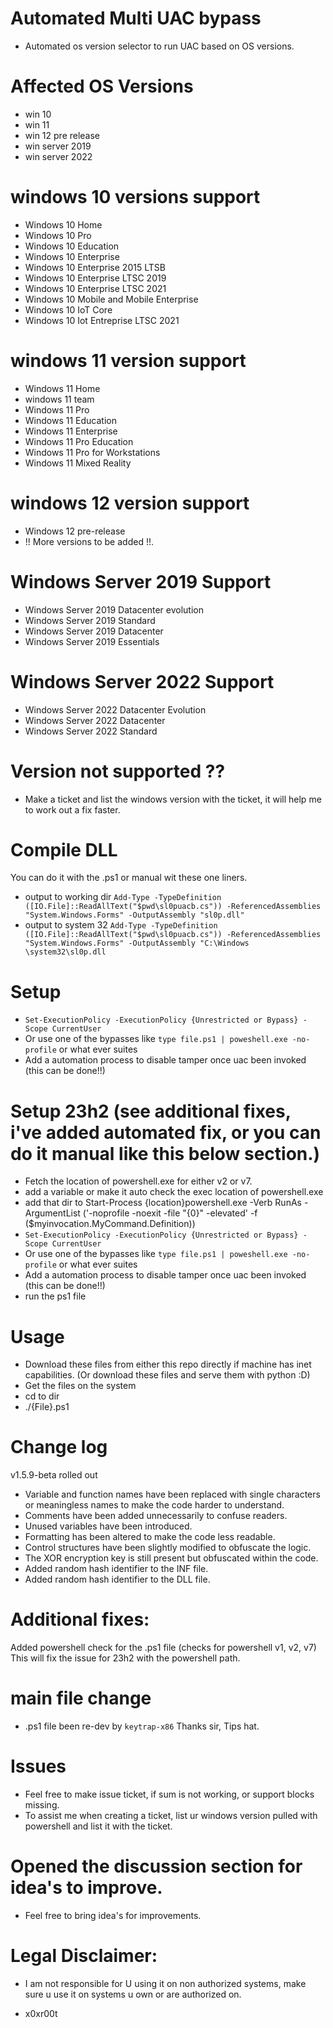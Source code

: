# Automated Multi UAC bypass 

* Automated os version selector to run UAC based on OS versions.

# Affected OS Versions

* win 10 
* win 11 
* win 12 pre release 
* win server 2019
* win server 2022

# windows 10 versions support 

*    Windows 10 Home
*    Windows 10 Pro
*    Windows 10 Education
*    Windows 10 Enterprise
*    Windows 10 Enterprise 2015 LTSB
*    Windows 10 Enterprise LTSC 2019
*    Windows 10 Enterprise LTSC 2021 
*    Windows 10 Mobile and Mobile Enterprise
*    Windows 10 IoT Core
*    Windows 10 Iot Entreprise LTSC 2021


# windows 11 version support

*    Windows 11 Home
*    windows 11 team
*    Windows 11 Pro
*    Windows 11 Education
*    Windows 11 Enterprise
*    Windows 11 Pro Education
*    Windows 11 Pro for Workstations
*    Windows 11 Mixed Reality

# windows 12 version support
*    Windows 12 pre-release
*    !! More versions to be added !!. 

# Windows Server 2019 Support
*    Windows Server 2019 Datacenter evolution
*    Windows Server 2019 Standard
*    Windows Server 2019 Datacenter
*    Windows Server 2019 Essentials

# Windows Server 2022 Support
*    Windows Server 2022 Datacenter Evolution
*    Windows Server 2022 Datacenter
*    Windows Server 2022 Standard 

# Version not supported ??
* Make a ticket and list the windows version with the ticket, it will help me to work out a fix faster. 

# Compile DLL
You can do it with the .ps1 or manual wit these one liners.
* output to working dir
`Add-Type -TypeDefinition ([IO.File]::ReadAllText("$pwd\sl0puacb.cs")) -ReferencedAssemblies "System.Windows.Forms" -OutputAssembly "sl0p.dll"`
* output to system 32
`Add-Type -TypeDefinition ([IO.File]::ReadAllText("$pwd\sl0puacb.cs")) -ReferencedAssemblies "System.Windows.Forms" -OutputAssembly "C:\Windows \system32\sl0p.dll`

# Setup
* `Set-ExecutionPolicy -ExecutionPolicy {Unrestricted or Bypass} -Scope CurrentUser`   
* Or use one of the bypasses like `type file.ps1 | poweshell.exe -no-profile` or what ever suites
* Add a automation process to disable tamper once uac been invoked (this can be done!!)  

# Setup 23h2 (see additional fixes, i've added automated fix, or you can do it manual like this below section.)
* Fetch the location of powershell.exe for either v2 or v7. 
* add a variable or make it auto check the exec location of powershell.exe
* add that dir to Start-Process {location}powershell.exe -Verb RunAs -ArgumentList ('-noprofile -noexit -file "{0}" -elevated' -f ($myinvocation.MyCommand.Definition))
* `Set-ExecutionPolicy -ExecutionPolicy {Unrestricted or Bypass} -Scope CurrentUser`   
* Or use one of the bypasses like `type file.ps1 | poweshell.exe -no-profile` or what ever suites
* Add a automation process to disable tamper once uac been invoked (this can be done!!) 
* run the ps1 file 

# Usage
* Download these files from either this repo directly if machine has inet capabilities. (Or download these files and serve them with python :D)
* Get the files on the system 
* cd to dir
* ./{File}.ps1

# Change log 
v1.5.9-beta rolled out
* Variable and function names have been replaced with single characters or meaningless names to make the code harder to understand.
* Comments have been added unnecessarily to confuse readers.
* Unused variables have been introduced.
* Formatting has been altered to make the code less readable.
* Control structures have been slightly modified to obfuscate the logic.
* The XOR encryption key is still present but obfuscated within the code.
* Added random hash identifier to the INF file. 
* Added random hash identifier to the DLL file. 

# Additional fixes:
Added powershell check for the .ps1 file (checks for powershell v1, v2, v7) This will fix the issue for 23h2 with the powershell path.

# main file change
* .ps1 file been re-dev by  `keytrap-x86` Thanks sir, Tips hat. 

# Issues 
* Feel free to make issue ticket, if sum is not working, or support blocks missing.
* To assist me when creating a ticket, list ur windows version pulled with powershell and list it with the ticket. 

# Opened the discussion section for idea's to improve.
* Feel free to bring idea's for improvements. 

 
# Legal Disclaimer: 
* I am not responsible for U using it on non authorized systems, make sure u use it on systems u own or are authorized on. 

* x0xr00t 


